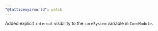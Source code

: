 ```yaml
---
"@latticexyz/world": patch
---
```


Added explicit `internal` visibility to the `coreSystem` variable in `CoreModule`.
